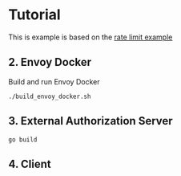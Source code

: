 # Tutorial

This is example is based on the [rate limit example](https://github.com/jbarratt/envoy_ratelimit_example)

## 2. Envoy Docker

Build and run Envoy Docker

```
./build_envoy_docker.sh
```
## 3. External Authorization Server

```
go build
```

## 4. Client 






